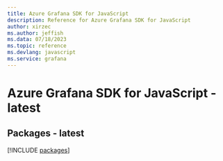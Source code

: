 ```yaml
---
title: Azure Grafana SDK for JavaScript
description: Reference for Azure Grafana SDK for JavaScript
author: xirzec
ms.author: jeffish
ms.data: 07/18/2023
ms.topic: reference
ms.devlang: javascript
ms.service: grafana
---
```

# Azure Grafana SDK for JavaScript - latest
## Packages - latest
[!INCLUDE [packages](grafana-index.md)]